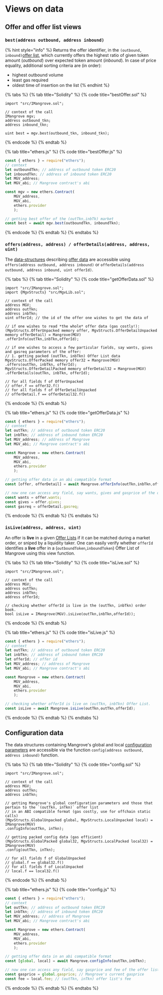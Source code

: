 # Views on data

## Offer and offer list views

### `best(address outbound, address inbound)`

{% hint style="info" %}
Returns the offer identifier, in the `(outbound, inbound)`[offer list](../technical-references/taking-and-making-offers/market.md), which currently offers the highest ratio of given token amount (_outbound_) over expected token amount (_inbound_).  In case of price equality, additional sorting criteria are (in order):&#x20;

* highest outbound volume
* least gas required
* oldest time of insertion on the list
{% endhint %}

{% tabs %}
{% tab title="Solidity" %}
{% code title="bestOffer.sol" %}
```solidity
import "src/IMangrove.sol";

// context of the call
IMangrove mgv;
address outbound_tkn;
address inbound_tkn;

uint best = mgv.best(outbound_tkn, inbound_tkn); 
```
{% endcode %}
{% endtab %}

{% tab title="ethers.js" %}
{% code title="bestOffer.js" %}
```javascript
const { ethers } = require("ethers");
// context
let outboundTkn; // address of outbound token ERC20
let inboundTkn; // address of inbound token ERC20
let MGV_address;
let MGV_abi; // Mangrove contract's abi

const mgv = new ethers.Contract(
    MGV_address, 
    MGV_abi, 
    ethers.provider
    );

// getting best offer of the (outTkn,inbTk) market
const best = await mgv.best(outboundTkn, inboundTkn); 
```
{% endcode %}
{% endtab %}
{% endtabs %}

### `offers(address, address) / offerDetails(address, address, uint)`

The [data-structures](../technical-references/data-structures/ "mention") describing [offer data](offer-data-structures.md#mgvlib.mgvstructs.offerunpacked) are accessible using `offers(address outbound, address inbound)` or `offerDetails(address outbound, address inbound, uint offerId)`.

{% tabs %}
{% tab title="Solidity" %}
{% code title="getOfferData.sol" %}
```solidity
import "src/IMangrove.sol";
import {MgvStructs} "src/MgvLib.sol";

// context of the call
address MGV;
address outTkn; 
address inbTkn;
uint offerId; // the id of the offer one wishes to get the data of

// if one wishes to read *the whole* offer data (gas costly!):
(MgvStructs.OfferUnpacked memory offer, MgvStructs.OfferDetailUnpacked memory offerDetail) = Mangrove(MGV)
.offerInfo(outTkn,inbTkn,offerId);

// if one wishes to access a few particular fields, say wants, gives and gasreq parameters of the offer: 
// 1. getting packed (outTkn, inbTkn) Offer List data
MgvStructs.OfferPacked memory offer32 = Mangrove(MGV)
.offers(outTkn, inbTkn, offerId);
MgvStructs.OfferDetailPacked memory offerDetail32 = Mangrove(MGV)
.offerDetails(outTkn, inbTkn, offerId);

// for all fields f of OfferUnpacked
// offer.f == offer32.f()
// for all fields f of OfferDetailUnpacked
// offerDetail.f == offerDetail32.f()

```
{% endcode %}
{% endtab %}

{% tab title="ethers.js" %}
{% code title="getOfferData.js" %}
```javascript
const { ethers } = require("ethers");
// context
let outTkn; // address of outbound token ERC20
let inbTkn; // address of inbound token ERC20
let MGV_address; // address of Mangrove
let MGV_abi; // Mangrove contract's abi

const Mangrove = new ethers.Contract(
    MGV_address, 
    MGV_abi, 
    ethers.provider
    );

// getting offer data in an abi compatible format
const [offer, offerDetail] = await Mangrove.offerInfo(outTkn,inbTkn,offerId);

// now one can access any field, say wants, gives and gasprice of the offer:
const wants = offer.wants;
const gives = offer.gives;
const gasreq = offerDetail.gasreq;
```
{% endcode %}
{% endtab %}
{% endtabs %}

### `isLive(address, address, uint)`

An offer is **live** in a given [Offer Lists](../technical-references/taking-and-making-offers/market.md) if it can be matched during a market order, or sniped by a liquidity taker. One can easily verify whether `offerId` identifies a **live** offer in a (`outboundToken`,`inboundToken`) Offer List of Mangrove using this view function.

{% tabs %}
{% tab title="Solidity" %}
{% code title="isLive.sol" %}
```solidity
import "src/IMangrove.sol";

// context of the call
address MGV;
address outTkn;
address inbTkn;
address offerId;

// checking whether offerId is live in the (outTkn, inbTkn) order book.
bool isLive = IMangrove(MGV).isLive(outTkn,inbTkn,offerId));
```
{% endcode %}
{% endtab %}

{% tab title="ethers.js" %}
{% code title="isLive.js" %}
```javascript
const { ethers } = require("ethers");
// context
let outTkn; // address of outbound token ERC20
let inbTkn; // address of inbound token ERC20
let offerId; // offer id
let MGV_address; // address of Mangrove
let MGV_abi; // Mangrove contract's abi

const Mangrove = new ethers.Contract(
    MGV_address, 
    MGV_abi, 
    ethers.provider
    );

// checking whether offerId is live on (outTkn, inbTkn) Offer List.
const isLive = await Mangrove.isLive(outTkn,outTkn,offerId);
```
{% endcode %}
{% endtab %}
{% endtabs %}

## Configuration data

The data structures containing Mangrove's global and local [configuration parameters](mangrove-configuration.md) are accessible via the function `config(address outbound, address inbound)` function.

{% tabs %}
{% tab title="Solidity" %}
{% code title="config.sol" %}
```solidity
import "src/IMangrove.sol";

// context of the call
address MGV;
address outTkn;
address inbTkn;

// getting Mangrove's global configuration parameters and those that pertain to the `(outTkn, inTkn)` offer list
// in an ABI compatible format (gas costly, use for offchain static calls)
(MgvStructs.GlobalUnpacked global, MgvStructs.LocalUnpacked local) = IMangrove(MGV)
.configInfo(outTkn, inTkn);

// getting packed config data (gas efficient)
(MgvStructs.GlobalPacked global32, MgvStructs.LocalPacked local32) = IMangrove(MGV)
.config(outTkn, inTkn);

// for all fields f of GlobalUnpacked
// global.f == global32.f()
// for all fields f of LocalUnpacked
// local.f == local32.f()

```
{% endcode %}
{% endtab %}

{% tab title="ethers.js" %}
{% code title="config.js" %}
```javascript
const { ethers } = require("ethers");
// context
let outTkn; // address of outbound token ERC20
let inbTkn; // address of inbound token ERC20
let MGV_address; // address of Mangrove
let MGV_abi; // Mangrove contract's abi

const Mangrove = new ethers.Contract(
    MGV_address, 
    MGV_abi, 
    ethers.provider
    );

// getting offer data in an abi compatible format
const [global, local] = await Mangrove.configInfo(outTkn,inbTkn);

// now one can access any field, say gasprice and fee of the offer list:
const gasprice = global.gasprice; // Mangrove's current gasprice
const fee = local.fee; // (outTkn, inTkn) offer list's fee
```
{% endcode %}
{% endtab %}
{% endtabs %}
